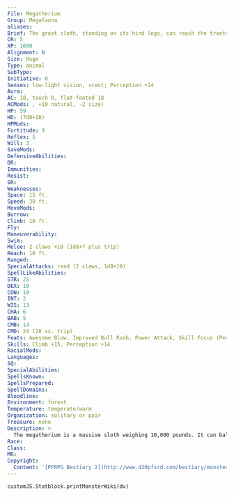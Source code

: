 ```yaml
---
File: Megatherium
Group: Megafauna
aliases: 
Brief: The great sloth, standing on its hind legs, can reach the treetops with its agile tongue to grab at foliage.
CR: 5
XP: 1600
Alignment: N
Size: Huge
Type: animal
SubType: 
Initiative: 0
Senses: low-light vision, scent; Perception +14
Aura: 
AC: 18, touch 8, flat-footed 18
ACMods: , +10 natural, -2 size)
HP: 59
HD: (7d8+28)
HPMods: 
Fortitude: 9
Reflex: 5
Will: 3
SaveMods: 
DefensiveAbilities: 
DR: 
Immunities: 
Resist: 
SR: 
Weaknesses: 
Space: 15 ft.
Speed: 30 ft.
MoveMods: 
Burrow: 
Climb: 10 ft.
Fly: 
Maneuverability: 
Swim: 
Melee: 2 claws +10 (1d8+7 plus trip)
Reach: 10 ft.
Ranged: 
SpecialAttacks: rend (2 claws, 1d8+10)
SpellLikeAbilities: 
STR: 25
DEX: 10
CON: 19
INT: 2
WIS: 13
CHA: 6
BAB: 5
CMB: 14
CMD: 24 (28 vs. trip)
Feats: Awesome Blow, Improved Bull Rush, Power Attack, Skill Focus (Perception)
Skills: Climb +15, Perception +14
RacialMods: 
Languages: 
SQ: 
SpecialAbilities: 
SpellsKnown: 
SpellsPrepared: 
SpellDomains: 
Bloodline: 
Environment: forest
Temperature: temperate/warm
Organization: solitary or pair
Treasure: none
Description: >
  The megatherium is a massive sloth weighing 10,000 pounds. It can balance on its hind legs and tail, allowing it to reach up to 20 feet high. Megatherium Companions Starting Statistics: Size Medium; Speed 40 ft., climb 10 ft.; AC +5 natural armor, Attack 2 claws (1d4); Ability Scores Str 9, Dex 14, Con 11, Int 2, Wis 13, Cha 6; Special Qualities lowlight vision, scent. 7th-Level Adv.: Size Large; AC +2 natural armor; Attack 2 claws (1d6), Ability Scores Str +8, Dex -2, Con +4; Special Qualities rend (2 claws, 1d8).
Race: 
Class: 
MR: 
Copyright:
  Content: '[PFRPG Bestiary 2](http://www.d20pfsrd.com/bestiary/monster-listings/animals/megatherium)'
---
```

```dataviewjs
customJS.Statblock.printMonsterWiki(dv)
```
